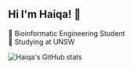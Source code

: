 ## Hi I'm Haiqa! 🌸

🔭 Bioinformatic Engineering Student<br/>
📖 Studying at UNSW 

![Haiqa's GitHub stats](https://github-readme-stats.vercel.app/api?username=haiq21&show_icons=true&theme=date_night)
<!--
**haiq21/haiq21** is a ✨ _special_ ✨ repository because its `README.md` (this file) appears on your GitHub profile.

Here are some ideas to get you started:

- 🔭 I’m currently working on ...
- 🌱 I’m currently learning ...
- 👯 I’m looking to collaborate on ...
- 🤔 I’m looking for help with ...
- 💬 Ask me about ...
- 📫 How to reach me: ...
- 😄 Pronouns: ...
- ⚡ Fun fact: ...
-->
